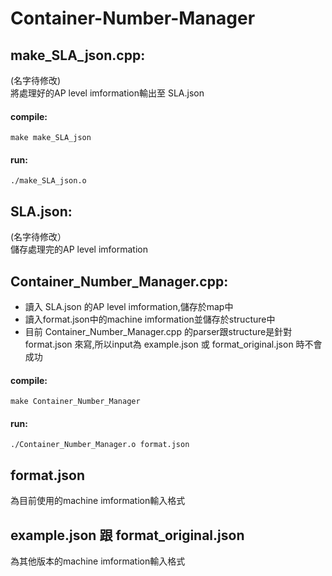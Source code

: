 # Container-Number-Manager

## make_SLA_json.cpp:  
(名字待修改)  
將處理好的AP level imformation輸出至 SLA.json  
#### compile:  
```
make make_SLA_json  
```
#### run: 
```
./make_SLA_json.o  
```
  
## SLA.json:  
(名字待修改）  
儲存處理完的AP level imformation  

## Container_Number_Manager.cpp:  
* 讀入 SLA.json 的AP level imformation,儲存於map中  
* 讀入format.json中的machine imformation並儲存於structure中  
* 目前 Container_Number_Manager.cpp 的parser跟structure是針對 format.json 來寫,所以input為 example.json 或 format_original.json 時不會成功  
#### compile: 
```
make Container_Number_Manager  
```
#### run:  
```
./Container_Number_Manager.o format.json  
```

## format.json  
為目前使用的machine imformation輸入格式  

## example.json 跟 format_original.json  
為其他版本的machine imformation輸入格式  

  
